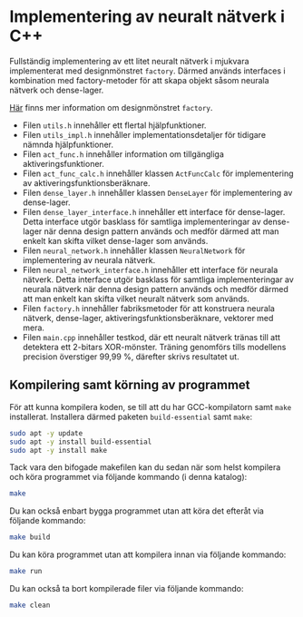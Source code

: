 # Implementering av neuralt nätverk i C++

Fullständig implementering av ett litet neuralt nätverk i mjukvara implementerat med
designmönstret `factory`. Därmed används interfaces i kombination med factory-metoder för
att skapa objekt såsom neurala nätverk och dense-lager. 

[Här](https://www.geeksforgeeks.org/factory-method-pattern-c-design-patterns/) finns mer information om designmönstret `factory`.

* Filen `utils.h` innehåller ett flertal hjälpfunktioner.
* Filen `utils_impl.h` innehåller implementationsdetaljer för tidigare nämnda hjälpfunktioner.
* Filen `act_func.h` innehåller information om tillgängliga aktiveringsfunktioner.
* Filen `act_func_calc.h` innehåller klassen `ActFuncCalc` för implementering av aktiveringsfunktionsberäknare.
* Filen `dense_layer.h` innehåller klassen `DenseLayer` för implementering av dense-lager.
* Filen `dense_layer_interface.h` innehåller ett interface för dense-lager. Detta interface
utgör basklass för samtliga implementeringar av dense-lager när denna design pattern används och medför därmed att man enkelt kan skifta vilket dense-lager som används.
* Filen `neural_network.h` innehåller klassen `NeuralNetwork` för implementering av neurala nätverk.
* Filen `neural_network_interface.h` innehåller ett interface för neurala nätverk. Detta interface
utgör basklass för samtliga implementeringar av neurala nätverk när denna design pattern används och medför därmed att man enkelt kan skifta vilket neuralt nätverk som används.
* Filen `factory.h` innehåller fabriksmetoder för att konstruera neurala nätverk, dense-lager,
aktiveringsfunktionsberäknare, vektorer med mera.
* Filen `main.cpp` innehåller testkod, där ett neuralt nätverk tränas till att detektera ett 2-bitars XOR-mönster.
Träning genomförs tills modellens precision överstiger 99,99 %, därefter skrivs resultatet ut.

## Kompilering samt körning av programmet
För att kunna kompilera koden, se till att du har GCC-kompilatorn samt `make` installerat. 
Installera därmed paketen `build-essential` samt `make`:

```bash
sudo apt -y update
sudo apt -y install build-essential
sudo apt -y install make
```

Tack vara den bifogade makefilen kan du sedan när som helst kompilera och köra programmet via följande kommando (i denna katalog):

```bash
make
```

Du kan också enbart bygga programmet utan att köra det efteråt via följande kommando:

```bash
make build
```

Du kan köra programmet utan att kompilera innan via följande kommando:

```bash
make run
```

Du kan också ta bort kompilerade filer via följande kommando:

```bash
make clean
```
